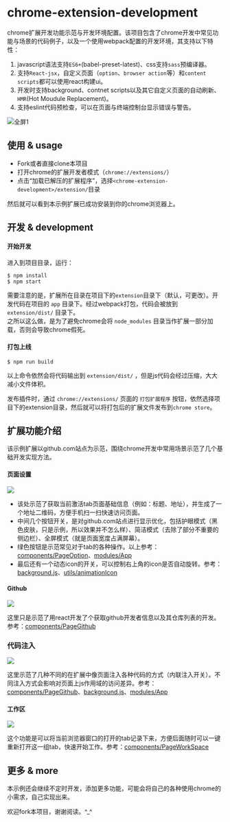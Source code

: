 # chrome-extension-development
chrome扩展开发功能示范与开发环境配置。该项目包含了chrome开发中常见功能与场景的代码例子，以及一个使用webpack配置的开发环境，其支持以下特性：

1. javascript语法支持`ES6+`(babel-preset-latest)、css支持`sass`预编译器。
2. 支持`React-jsx`，自定义页面（`option`、`browser action`等）和`content scripts`都可以使用react构建ui。
3. 开发时支持background、contnet scripts以及其它自定义页面的自动刷新、`HMR`(Hot Moudule Replacement)。
4. 支持eslint代码预检查，可以在页面与终端控制台显示错误与警告。

![][5]

## 使用 & usage

* Fork或者直接clone本项目
* 打开chrome的扩展开发者模式（`chrome://extensions/`）
* 点击“加载已解压的扩展程序”，选择`<chrome-extension-development>/extension/`目录

然后就可以看到本示例扩展已成功安装到你的chrome浏览器上。

## 开发 & development

#### 开始开发
进入到项目目录，运行：

    $ npm install
    $ npm start

需要注意的是，扩展所在目录在项目下的`extension`目录下（默认，可更改）。开发代码在项目的 `app` 目录下。经过webpack打包，代码会被放到 `extension/dist/` 目录下。  
之所以这么做，是为了避免chrome会将 `node_modules` 目录当作扩展一部分加载，否则会导致chrome假死。

#### 打包上线

    $ npm run build

以上命令依然会将代码输出到 `extension/dist/` ，但是js代码会经过压缩，大大减小文件体积。  

发布插件时，通过 `chrome://extensions/` 页面的 `打包扩展程序` 按钮，依然选择项目下的extension目录，然后就可以将打包后的扩展文件发布到`chrome store`。

## 扩展功能介绍

该示例扩展以github.com站点为示范，围绕chrome开发中常用场景示范了几个基础开发实现方法。

#### 页面设置

![][0]

* 该处示范了获取当前激活tab页面基础信息（例如：标题、地址），并生成了一个地址二维码，方便手机扫一扫快速访问页面。
* 中间几个按钮开关，是对github.com站点进行显示优化，包括护眼模式（黑色皮肤，只是示例，所以效果并不怎么样）、简洁模式（去除了部分不重要的侧边栏）、全屏模式（就是页面宽度占满屏幕）。
* 绿色按钮是示范常见对于tab的各种操作。以上参考：[components/PageOption][12]、[modules/App][15]
* 最后还有一个动态icon的开关，可以控制右上角的icon是否自动旋转。参考：[background.js][10]、[utils/animationIcon][11]

[0]: https://user-images.githubusercontent.com/3774036/28240644-12bfd4e4-69b8-11e7-81cc-b4bbbd50f307.png
[1]: https://user-images.githubusercontent.com/3774036/28240645-12ef4da0-69b8-11e7-80dd-b35bae7d1861.png
[3]: https://user-images.githubusercontent.com/3774036/28240646-12eff8ea-69b8-11e7-8120-6c2588dfbb9b.png
[4]: https://user-images.githubusercontent.com/3774036/28240643-12babf86-69b8-11e7-9ace-75b93e707b3b.png
[5]: https://user-images.githubusercontent.com/3774036/28240610-b7533ac4-69b7-11e7-8423-0179cadc7a93.png "全屏1"
[6]: https://user-images.githubusercontent.com/3774036/28240609-b75342c6-69b7-11e7-86c4-9bc2519c50b0.png "全屏2"

[10]: https://github.com/qiqiboy/chrome-extension-development/blob/master/app/background.js
[11]: https://github.com/qiqiboy/chrome-extension-development/blob/master/app/utils/animateIcon/index.js
[12]: https://github.com/qiqiboy/chrome-extension-development/blob/master/app/components/PageOptions/index.js
[13]: https://github.com/qiqiboy/chrome-extension-development/blob/master/app/components/PageGithub/index.js
[14]: https://github.com/qiqiboy/chrome-extension-development/blob/master/app/components/PageExecute/index.js
[15]: https://github.com/qiqiboy/chrome-extension-development/blob/master/app/modules/App/index.js
[16]: https://github.com/qiqiboy/chrome-extension-development/blob/master/app/components/PageWorkSpace/index.js

#### Github

![][1]

这里只是示范了用react开发了个获取github开发者信息以及其仓库列表的开发。参考：[components/PageGithub][13]

### 代码注入

![][3]

这里示范了几种不同的在扩展中像页面注入各种代码的方式（内联注入开关）。不同注入方式会影响对页面上js作用域的访问差异。参考：[components/PageGithub][14]、[background.js][10]、[modules/App][15]

#### 工作区

![][4]

这个功能是可以将当前浏览器窗口的打开的tab记录下来，方便后面随时可以一键重新打开这一组tab，快速开始工作。参考：[components/PageWorkSpace][16]


## 更多 & more

本示例还会继续不定时开发，添加更多功能，可能会将自己的各种使用chrome的小需求，自己实现出来。

欢迎fork本项目，谢谢阅读。^_^
